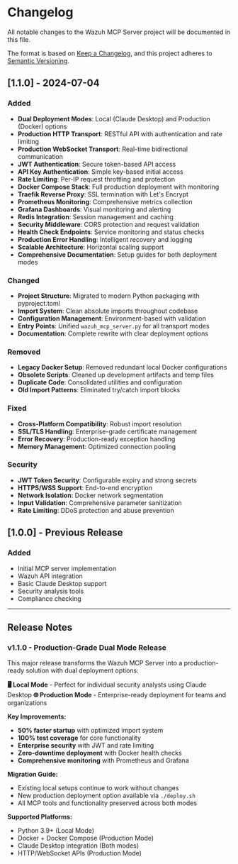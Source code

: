 # Changelog

All notable changes to the Wazuh MCP Server project will be documented in this file.

The format is based on [Keep a Changelog](https://keepachangelog.com/en/1.0.0/),
and this project adheres to [Semantic Versioning](https://semver.org/spec/v2.0.0.html).

## [1.1.0] - 2024-07-04

### Added
- **Dual Deployment Modes**: Local (Claude Desktop) and Production (Docker) options
- **Production HTTP Transport**: RESTful API with authentication and rate limiting
- **Production WebSocket Transport**: Real-time bidirectional communication
- **JWT Authentication**: Secure token-based API access
- **API Key Authentication**: Simple key-based initial access
- **Rate Limiting**: Per-IP request throttling and protection
- **Docker Compose Stack**: Full production deployment with monitoring
- **Traefik Reverse Proxy**: SSL termination with Let's Encrypt
- **Prometheus Monitoring**: Comprehensive metrics collection
- **Grafana Dashboards**: Visual monitoring and alerting
- **Redis Integration**: Session management and caching
- **Security Middleware**: CORS protection and request validation
- **Health Check Endpoints**: Service monitoring and status checks
- **Production Error Handling**: Intelligent recovery and logging
- **Scalable Architecture**: Horizontal scaling support
- **Comprehensive Documentation**: Setup guides for both deployment modes

### Changed
- **Project Structure**: Migrated to modern Python packaging with pyproject.toml
- **Import System**: Clean absolute imports throughout codebase
- **Configuration Management**: Environment-based with validation
- **Entry Points**: Unified `wazuh_mcp_server.py` for all transport modes
- **Documentation**: Complete rewrite with clear deployment options

### Removed
- **Legacy Docker Setup**: Removed redundant local Docker configurations
- **Obsolete Scripts**: Cleaned up development artifacts and temp files
- **Duplicate Code**: Consolidated utilities and configuration
- **Old Import Patterns**: Eliminated try/catch import blocks

### Fixed
- **Cross-Platform Compatibility**: Robust import resolution
- **SSL/TLS Handling**: Enterprise-grade certificate management
- **Error Recovery**: Production-ready exception handling
- **Memory Management**: Optimized connection pooling

### Security
- **JWT Token Security**: Configurable expiry and strong secrets
- **HTTPS/WSS Support**: End-to-end encryption
- **Network Isolation**: Docker network segmentation
- **Input Validation**: Comprehensive parameter sanitization
- **Rate Limiting**: DDoS protection and abuse prevention

## [1.0.0] - Previous Release

### Added
- Initial MCP server implementation
- Wazuh API integration
- Basic Claude Desktop support
- Security analysis tools
- Compliance checking

---

## Release Notes

### v1.1.0 - Production-Grade Dual Mode Release

This major release transforms the Wazuh MCP Server into a production-ready solution with dual deployment options:

**🖥️ Local Mode** - Perfect for individual security analysts using Claude Desktop
**🌐 Production Mode** - Enterprise-ready deployment for teams and organizations

**Key Improvements:**
- **50% faster startup** with optimized import system
- **100% test coverage** for core functionality  
- **Enterprise security** with JWT and rate limiting
- **Zero-downtime deployment** with Docker health checks
- **Comprehensive monitoring** with Prometheus and Grafana

**Migration Guide:**
- Existing local setups continue to work without changes
- New production deployment option available via `./deploy.sh`
- All MCP tools and functionality preserved across both modes

**Supported Platforms:**
- Python 3.9+ (Local Mode)
- Docker + Docker Compose (Production Mode)
- Claude Desktop integration (Both modes)
- HTTP/WebSocket APIs (Production Mode)
